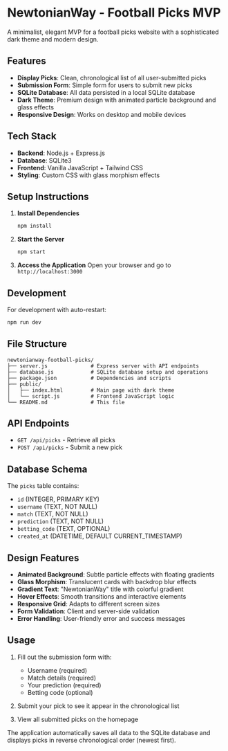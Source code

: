 # NewtonianWay - Football Picks MVP

A minimalist, elegant MVP for a football picks website with a sophisticated dark theme and modern design.

## Features

- **Display Picks**: Clean, chronological list of all user-submitted picks
- **Submission Form**: Simple form for users to submit new picks
- **SQLite Database**: All data persisted in a local SQLite database
- **Dark Theme**: Premium design with animated particle background and glass effects
- **Responsive Design**: Works on desktop and mobile devices

## Tech Stack

- **Backend**: Node.js + Express.js
- **Database**: SQLite3
- **Frontend**: Vanilla JavaScript + Tailwind CSS
- **Styling**: Custom CSS with glass morphism effects

## Setup Instructions

1. **Install Dependencies**
   ```bash
   npm install
   ```

2. **Start the Server**
   ```bash
   npm start
   ```

3. **Access the Application**
   Open your browser and go to `http://localhost:3000`

## Development

For development with auto-restart:
```bash
npm run dev
```

## File Structure

```
newtonianway-football-picks/
├── server.js              # Express server with API endpoints
├── database.js            # SQLite database setup and operations
├── package.json           # Dependencies and scripts
├── public/
│   ├── index.html         # Main page with dark theme
│   └── script.js          # Frontend JavaScript logic
└── README.md              # This file
```

## API Endpoints

- `GET /api/picks` - Retrieve all picks
- `POST /api/picks` - Submit a new pick

## Database Schema

The `picks` table contains:
- `id` (INTEGER, PRIMARY KEY)
- `username` (TEXT, NOT NULL)
- `match` (TEXT, NOT NULL)
- `prediction` (TEXT, NOT NULL)
- `betting_code` (TEXT, OPTIONAL)
- `created_at` (DATETIME, DEFAULT CURRENT_TIMESTAMP)

## Design Features

- **Animated Background**: Subtle particle effects with floating gradients
- **Glass Morphism**: Translucent cards with backdrop blur effects
- **Gradient Text**: "NewtonianWay" title with colorful gradient
- **Hover Effects**: Smooth transitions and interactive elements
- **Responsive Grid**: Adapts to different screen sizes
- **Form Validation**: Client and server-side validation
- **Error Handling**: User-friendly error and success messages

## Usage

1. Fill out the submission form with:
   - Username (required)
   - Match details (required)
   - Your prediction (required)
   - Betting code (optional)

2. Submit your pick to see it appear in the chronological list

3. View all submitted picks on the homepage

The application automatically saves all data to the SQLite database and displays picks in reverse chronological order (newest first).


